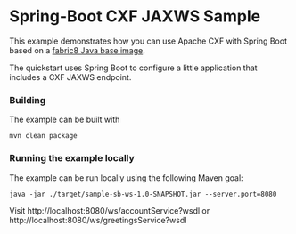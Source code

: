 # Spring-Boot CXF JAXWS Sample

This example demonstrates how you can use Apache CXF with Spring Boot
based on a [fabric8 Java base image](https://github.com/fabric8io/base-images#java-base-images).

The quickstart uses Spring Boot to configure a little application that includes a CXF JAXWS endpoint.


### Building

The example can be built with

    mvn clean package


### Running the example locally

The example can be run locally using the following Maven goal:

    java -jar ./target/sample-sb-ws-1.0-SNAPSHOT.jar --server.port=8080
Visit
    http://localhost:8080/ws/accountService?wsdl or
    http://localhost:8080/ws/greetingsService?wsdl
